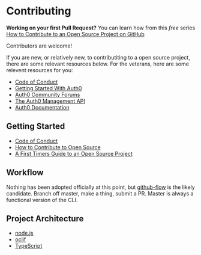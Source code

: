 Contributing
============

**Working on your first Pull Request?** You can learn how from this *free* series [How to Contribute to an Open Source Project on GitHub](https://egghead.io/series/how-to-contribute-to-an-open-source-project-on-github)

Contributors are welcome!

If you are new, or relatively new, to contributiting to a open source project, there are some relevant resources below. For the veterans, here are some relevent resources for you:

- [Code of Conduct](https://github.com/dmark/authzero/blob/master/CODE_OF_CONDUCT.md)
- [Getting Started With Auth0](https://auth0.com/docs/getting-started)
- [Auth0 Community Forums](https://community.auth0.com/)
- [The Auth0 Management API](https://auth0.com/docs/api/management/v2)
- [Auth0 Documentation](https://auth0.com/docs)

Getting Started
---------------

- [Code of Conduct](https://github.com/dmark/authzero/blob/master/CODE_OF_CONDUCT.md)
- [How to Contribute to Open Source](https://opensource.guide/how-to-contribute/)
- [A First Timers Guide to an Open Source Project](https://auth0.com/blog/a-first-timers-guide-to-an-open-source-project/)

Workflow
--------

Nothing has been adopted officially at this point, but [github-flow](http://scottchacon.com/2011/08/31/github-flow.html) is the likely candidate. Branch off master, make a thing, submit a PR. Master is always a functional version of the CLI.

Project Architecture
--------------------

- [node.js](https://nodejs.org/en/)
- [oclif](https://oclif.io/)
- [TypeScript](https://www.typescriptlang.org/index.html)
